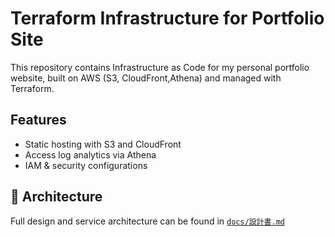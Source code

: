 # Terraform Infrastructure for Portfolio Site

This repository contains Infrastructure as Code for my personal portfolio website, built on AWS (S3, CloudFront,Athena) and managed with Terraform.

## Features

- Static hosting with S3 and CloudFront
- Access log analytics via Athena
- IAM & security configurations

## 📄 Architecture

Full design and service architecture can be found in [`docs/設計書.md`](./docs/設計書.md)
